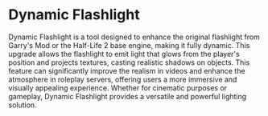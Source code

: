 # Dynamic Flashlight
Dynamic Flashlight is a tool designed to enhance the original flashlight from Garry's Mod or the Half-Life 2 base engine, making it fully dynamic. This upgrade allows the flashlight to emit light that glows from the player's position and projects textures, casting realistic shadows on objects. This feature can significantly improve the realism in videos and enhance the atmosphere in roleplay servers, offering users a more immersive and visually appealing experience. Whether for cinematic purposes or gameplay, Dynamic Flashlight provides a versatile and powerful lighting solution.
